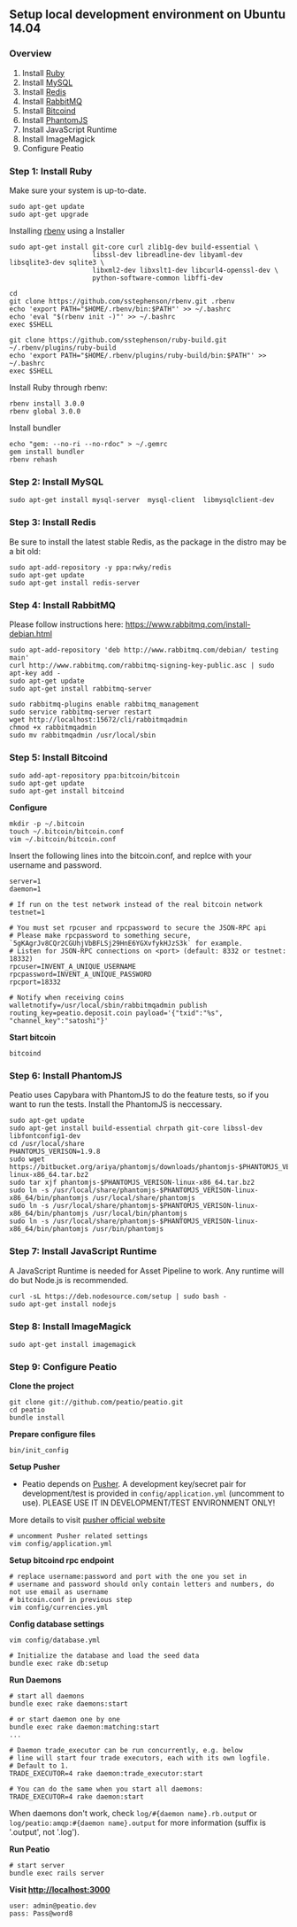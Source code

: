 Setup local development environment on Ubuntu 14.04
-------------------------------------

### Overview

1. Install [Ruby](https://www.ruby-lang.org/en/)
2. Install [MySQL](http://www.mysql.com/)
3. Install [Redis](http://redis.io/)
4. Install [RabbitMQ](https://www.rabbitmq.com/)
5. Install [Bitcoind](https://en.bitcoin.it/wiki/Bitcoind)
6. Install [PhantomJS](http://phantomjs.org/)
7. Install JavaScript Runtime
8. Install ImageMagick
9. Configure Peatio


### Step 1: Install Ruby

Make sure your system is up-to-date.

    sudo apt-get update
    sudo apt-get upgrade

Installing [rbenv](https://github.com/sstephenson/rbenv) using a Installer

    sudo apt-get install git-core curl zlib1g-dev build-essential \
                         libssl-dev libreadline-dev libyaml-dev libsqlite3-dev sqlite3 \
                         libxml2-dev libxslt1-dev libcurl4-openssl-dev \
                         python-software-common libffi-dev

    cd
    git clone https://github.com/sstephenson/rbenv.git .rbenv
    echo 'export PATH="$HOME/.rbenv/bin:$PATH"' >> ~/.bashrc
    echo 'eval "$(rbenv init -)"' >> ~/.bashrc
    exec $SHELL

    git clone https://github.com/sstephenson/ruby-build.git ~/.rbenv/plugins/ruby-build
    echo 'export PATH="$HOME/.rbenv/plugins/ruby-build/bin:$PATH"' >> ~/.bashrc
    exec $SHELL

Install Ruby through rbenv:

    rbenv install 3.0.0
    rbenv global 3.0.0

Install bundler

    echo "gem: --no-ri --no-rdoc" > ~/.gemrc
    gem install bundler
    rbenv rehash

### Step 2: Install MySQL

    sudo apt-get install mysql-server  mysql-client  libmysqlclient-dev

### Step 3: Install Redis

Be sure to install the latest stable Redis, as the package in the distro may be a bit old:

    sudo apt-add-repository -y ppa:rwky/redis
    sudo apt-get update
    sudo apt-get install redis-server

### Step 4: Install RabbitMQ

Please follow instructions here: https://www.rabbitmq.com/install-debian.html

    sudo apt-add-repository 'deb http://www.rabbitmq.com/debian/ testing main'
    curl http://www.rabbitmq.com/rabbitmq-signing-key-public.asc | sudo apt-key add -
    sudo apt-get update
    sudo apt-get install rabbitmq-server

    sudo rabbitmq-plugins enable rabbitmq_management
    sudo service rabbitmq-server restart
    wget http://localhost:15672/cli/rabbitmqadmin
    chmod +x rabbitmqadmin
    sudo mv rabbitmqadmin /usr/local/sbin

### Step 5: Install Bitcoind

    sudo add-apt-repository ppa:bitcoin/bitcoin
    sudo apt-get update
    sudo apt-get install bitcoind

**Configure**

    mkdir -p ~/.bitcoin
    touch ~/.bitcoin/bitcoin.conf
    vim ~/.bitcoin/bitcoin.conf

Insert the following lines into the bitcoin.conf, and replce with your username and password.

    server=1
    daemon=1

    # If run on the test network instead of the real bitcoin network
    testnet=1

    # You must set rpcuser and rpcpassword to secure the JSON-RPC api
    # Please make rpcpassword to something secure, `5gKAgrJv8CQr2CGUhjVbBFLSj29HnE6YGXvfykHJzS3k` for example.
    # Listen for JSON-RPC connections on <port> (default: 8332 or testnet: 18332)
    rpcuser=INVENT_A_UNIQUE_USERNAME
    rpcpassword=INVENT_A_UNIQUE_PASSWORD
    rpcport=18332

    # Notify when receiving coins
    walletnotify=/usr/local/sbin/rabbitmqadmin publish routing_key=peatio.deposit.coin payload='{"txid":"%s", "channel_key":"satoshi"}'

**Start bitcoin**

    bitcoind

### Step 6: Install PhantomJS

Peatio uses Capybara with PhantomJS to do the feature tests, so if you want to run the tests. Install the PhantomJS is neccessary.

    sudo apt-get update
    sudo apt-get install build-essential chrpath git-core libssl-dev libfontconfig1-dev
    cd /usr/local/share
    PHANTOMJS_VERISON=1.9.8
    sudo wget https://bitbucket.org/ariya/phantomjs/downloads/phantomjs-$PHANTOMJS_VERISON-linux-x86_64.tar.bz2
    sudo tar xjf phantomjs-$PHANTOMJS_VERISON-linux-x86_64.tar.bz2
    sudo ln -s /usr/local/share/phantomjs-$PHANTOMJS_VERISON-linux-x86_64/bin/phantomjs /usr/local/share/phantomjs
    sudo ln -s /usr/local/share/phantomjs-$PHANTOMJS_VERISON-linux-x86_64/bin/phantomjs /usr/local/bin/phantomjs
    sudo ln -s /usr/local/share/phantomjs-$PHANTOMJS_VERISON-linux-x86_64/bin/phantomjs /usr/bin/phantomjs

### Step 7: Install JavaScript Runtime

A JavaScript Runtime is needed for Asset Pipeline to work. Any runtime will do but Node.js is recommended.

    curl -sL https://deb.nodesource.com/setup | sudo bash -
    sudo apt-get install nodejs


### Step 8: Install ImageMagick

    sudo apt-get install imagemagick

### Step 9: Configure Peatio

**Clone the project**

    git clone git://github.com/peatio/peatio.git
    cd peatio
    bundle install

**Prepare configure files**

    bin/init_config

**Setup Pusher**

* Peatio depends on [Pusher](http://pusher.com). A development key/secret pair for development/test is provided in `config/application.yml` (uncomment to use). PLEASE USE IT IN DEVELOPMENT/TEST ENVIRONMENT ONLY!

More details to visit [pusher official website](http://pusher.com)

    # uncomment Pusher related settings
    vim config/application.yml

**Setup bitcoind rpc endpoint**

    # replace username:password and port with the one you set in
    # username and password should only contain letters and numbers, do not use email as username
    # bitcoin.conf in previous step
    vim config/currencies.yml

**Config database settings**

    vim config/database.yml

    # Initialize the database and load the seed data
    bundle exec rake db:setup

**Run Daemons**

    # start all daemons
    bundle exec rake daemons:start

    # or start daemon one by one
    bundle exec rake daemon:matching:start
    ...

    # Daemon trade_executor can be run concurrently, e.g. below
    # line will start four trade executors, each with its own logfile.
    # Default to 1.
    TRADE_EXECUTOR=4 rake daemon:trade_executor:start

    # You can do the same when you start all daemons:
    TRADE_EXECUTOR=4 rake daemon:start

When daemons don't work, check `log/#{daemon name}.rb.output` or `log/peatio:amqp:#{daemon name}.output` for more information (suffix is '.output', not '.log').

**Run Peatio**

    # start server
    bundle exec rails server

**Visit [http://localhost:3000](http://localhost:3000)**

    user: admin@peatio.dev
    pass: Pass@word8
